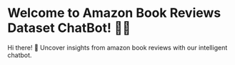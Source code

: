 # Welcome to Amazon Book Reviews Dataset ChatBot! 🚀🤖

Hi there! 👋
Uncover insights from amazon book reviews with our intelligent chatbot.